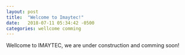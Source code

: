 ```yaml
---
layout: post
title:  "Welcome to Imaytec!"
date:   2018-07-11 05:34:42 -0500
categories: wellcome comming
---
```

Wellcome to IMAYTEC, we are under construction and comming soon!
